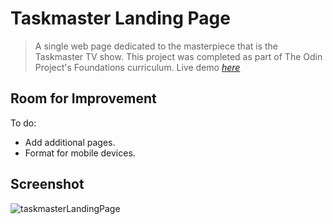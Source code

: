 # Taskmaster Landing Page
> A single web page dedicated to the masterpiece that is the Taskmaster TV show. This project was completed as part of The Odin Project's Foundations curriculum.
> Live demo [_here_](https://doozles411.github.io/odin-recipes/)

## Room for Improvement
To do:
- Add additional pages.
- Format for mobile devices.

## Screenshot
![taskmasterLandingPage](https://user-images.githubusercontent.com/96557009/179130628-70818557-e2c0-4510-bd2b-b8064914f1e4.png)
